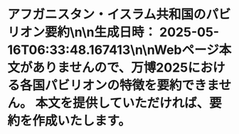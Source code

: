 # アフガニスタン・イスラム共和国のパビリオン要約\n\n**生成日時：** 2025-05-16T06:33:48.167413\n\nWebページ本文がありませんので、万博2025における各国パビリオンの特徴を要約できません。  本文を提供していただければ、要約を作成いたします。